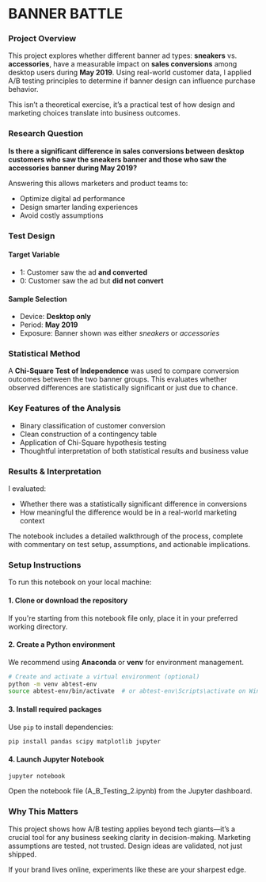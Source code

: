 # BANNER BATTLE

### Project Overview

This project explores whether different banner ad types: **sneakers** vs. **accessories**, have a measurable impact on **sales conversions** among desktop users during **May 2019**. Using real-world customer data, I applied A/B testing principles to determine if banner design can influence purchase behavior.

This isn’t a theoretical exercise, it’s a practical test of how design and marketing choices translate into business outcomes.

### Research Question

**Is there a significant difference in sales conversions between desktop customers who saw the sneakers banner and those who saw the accessories banner during May 2019?**

Answering this allows marketers and product teams to:

* Optimize digital ad performance
* Design smarter landing experiences
* Avoid costly assumptions

### Test Design

#### Target Variable

* 1: Customer saw the ad **and converted**
* 0: Customer saw the ad but **did not convert**

#### Sample Selection

* Device: **Desktop only**
* Period: **May 2019**
* Exposure: Banner shown was either *sneakers* or *accessories*

### Statistical Method

A **Chi-Square Test of Independence** was used to compare conversion outcomes between the two banner groups. This evaluates whether observed differences are statistically significant or just due to chance.

### Key Features of the Analysis

* Binary classification of customer conversion
* Clean construction of a contingency table
* Application of Chi-Square hypothesis testing
* Thoughtful interpretation of both statistical results and business value

### Results & Interpretation

I evaluated:

* Whether there was a statistically significant difference in conversions
* How meaningful the difference would be in a real-world marketing context

The notebook includes a detailed walkthrough of the process, complete with commentary on test setup, assumptions, and actionable implications.

### Setup Instructions

To run this notebook on your local machine:

#### 1. Clone or download the repository

If you're starting from this notebook file only, place it in your preferred working directory.

#### 2. Create a Python environment

We recommend using **Anaconda** or **venv** for environment management.

```bash
# Create and activate a virtual environment (optional)
python -m venv abtest-env
source abtest-env/bin/activate  # or abtest-env\Scripts\activate on Windows
```

#### 3. Install required packages

Use `pip` to install dependencies:

```bash
pip install pandas scipy matplotlib jupyter
```

#### 4. Launch Jupyter Notebook

```bash
jupyter notebook
```

Open the notebook file (A_B_Testing_2.ipynb) from the Jupyter dashboard.

### Why This Matters

This project shows how A/B testing applies beyond tech giants—it’s a crucial tool for any business seeking clarity in decision-making. Marketing assumptions are tested, not trusted. Design ideas are validated, not just shipped.

If your brand lives online, experiments like these are your sharpest edge.
